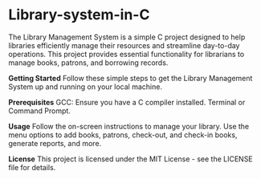 # Library-system-in-C
The Library Management System is a simple C project designed to help libraries efficiently manage their resources and streamline day-to-day operations. This project provides essential functionality for librarians to manage books, patrons, and borrowing records.

**Getting Started**
Follow these simple steps to get the Library Management System up and running on your local machine.

**Prerequisites**
GCC: Ensure you have a C compiler installed.
Terminal or Command Prompt.



**Usage**
Follow the on-screen instructions to manage your library.
Use the menu options to add books, patrons, check-out, and check-in books, generate reports, and more.

**License**
This project is licensed under the MIT License - see the LICENSE file for details.

